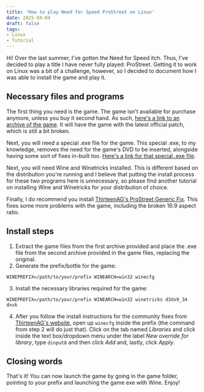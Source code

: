 ```yaml
---
title: 'How to play Need for Speed ProStreet on Linux'
date: 2025-04-04
draft: false
tags:
- Linux
- Tutorial
---
```


Hi! Over the last summer, I've gotten the Need for Speed itch. Thus, I've decided to play a title I have never fully played: ProStreet. Getting it to work on Linux was a bit of a challenge, however, so I decided to document how I was able to install the game and play it.

## Necessary files and programs

The first thing you need is the game. The game isn't available for purchase anymore, unless you buy it second hand. As such, [here's a link to an archive of the game](https://drive.google.com/file/d/13ZxE-Fznpklvf4NCpbskO8KM7uJDnyfG/view?usp=sharing). It will have the game with the latest official patch, which is still a bit broken.

Next, you will need a special .exe file for the game. This special .exe, to my knowledge, removes the need for the game's DVD to be inserted, alongside having some sort of fixes in-built too. [Here's a link for that special .exe file](https://drive.google.com/file/d/19gBVE_-6Ebnl3wZFriqxCx02l8pLSX2l/view?usp=sharing).

Next, you will need Wine and Winetricks installed. This is different based on the distribution you're running and I believe that putting the install process for these two programs here is unnecessary, so please find another tutorial on installing Wine and Winetricks for your distribution of choice.

Finally, I do recommend you install [ThirteenAG's ProStreet Generic Fix](https://thirteenag.github.io/wfp#nfsps). This fixes some more problems with the game, including the broken 16:9 aspect ratio.

## Install steps

1. Extract the game files from the first archive provided and place the .exe file from the second archive provided in the game files, replacing the original.
2. Generate the prefix/bottle for the game:

`WINEPREFIX=/path/to/your/prefix WINEARCH=win32 winecfg`

3. Install the necessary libraries required for the game:

`WINEPREFIX=/path/to/your/prefix WINEARCH=win32 winetricks d3dx9_34 dxvk`

4. After you follow the install instructions for the community fixes from [ThirteenAG's website](https://thirteenag.github.io/wfp#nfsps), open up `winecfg` inside the prefix (the command from step 2 will do just that). Click on the tab named *Libraries* and click inside the text box/dropdown menu under the label *New override for library*, type `dinput8` and then click *Add* and, lastly, click *Apply*.

## Closing words

That's it! You can now launch the game by going in the game folder, pointing to your prefix and launching the game exe with Wine. Enjoy!
